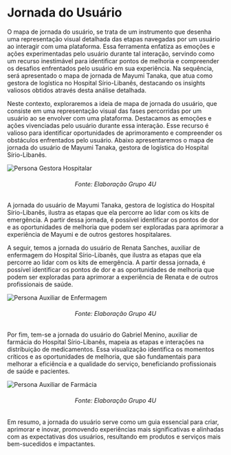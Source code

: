 # Jornada do Usuário


O mapa de jornada do usuário, se trata de um instrumento que desenha uma representação visual detalhada das etapas navegadas por um usuário ao interagir com uma plataforma. Essa ferramenta enfatiza as emoções e ações experimentadas pelo usuário durante tal interação, servindo como um recurso inestimável para identificar pontos de melhoria e compreender os desafios enfrentados pelo usuário em sua experiência. Na sequência, será apresentado o mapa de jornada de Mayumi Tanaka, que atua como gestora de logística no Hospital Sírio-Libanês, destacando os insights valiosos obtidos através desta análise detalhada.

Neste contexto, exploraremos a ideia de mapa de jornada do usuário, que consiste em uma representação visual das fases percorridas por um usuário ao se envolver com uma plataforma. Destacamos as emoções e ações vivenciadas pelo usuário durante essa interação. Esse recurso é valioso para identificar oportunidades de aprimoramento e compreender os obstáculos enfrentados pelo usuário. Abaixo apresentaremos o mapa de jornada do usuário de Mayumi Tanaka, gestora de logística do Hospital Sírio-Libanês.

![Persona Gestora Hospitalar](/img/jornada-usuario-mayumi.png)
<h6 align="center"> Fonte: Elaboração Grupo 4U </h6>

A jornada do usuário de Mayumi Tanaka, gestora de logística do Hospital Sírio-Libanês, ilustra as etapas que ela percorre ao lidar com os kits de emergência. A partir dessa jornada, é possível identificar os pontos de dor e as oportunidades de melhoria que podem ser exploradas para aprimorar a experiência de Mayumi e de outros gestores hospitalares.

A seguir, temos a jornada do usuário de Renata Sanches, auxiliar de enfermagem do Hospital Sírio-Libanês, que ilustra as etapas que ela percorre ao lidar com os kits de emergência. A partir dessa jornada, é possível identificar os pontos de dor e as oportunidades de melhoria que podem ser exploradas para aprimorar a experiência de Renata e de outros profissionais de saúde.

![Persona Auxiliar de Enfermagem](/img/jornada-usuario-renata.png)
<h6 align="center"> Fonte: Elaboração Grupo 4U </h6>

Por fim, tem-se a jornada do usuário do Gabriel Menino, auxiliar de farmácia do Hospital Sírio-Libanês, mapeia as etapas e interações na distribuição de medicamentos. Essa visualização identifica os momentos críticos e as oportunidades de melhoria, que são fundamentais para melhorar a eficiência e a qualidade do serviço, beneficiando profissionais de saúde e pacientes.

![Persona Auxiliar de Farmácia](/img/jornada-usuario-menino.png)
<h6 align="center"> Fonte: Elaboração Grupo 4U </h6>

Em resumo, a jornada do usuário serve como um guia essencial para criar, aprimorar e inovar, promovendo experiências mais significativas e alinhadas com as expectativas dos usuários, resultando em produtos e serviços mais bem-sucedidos e impactantes.